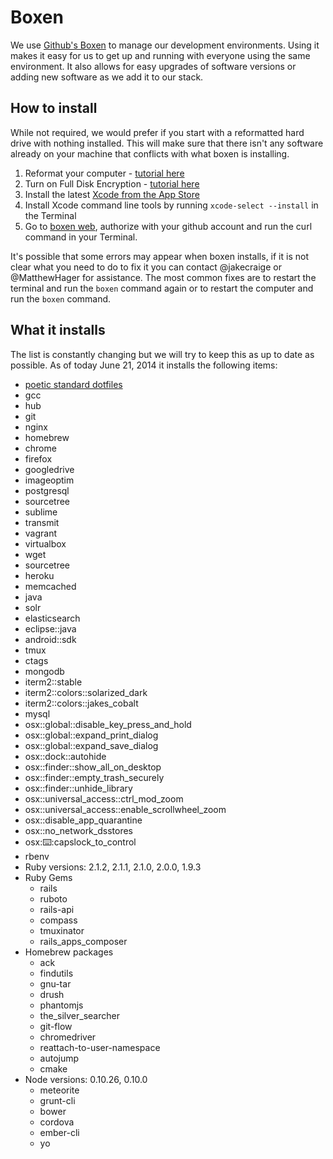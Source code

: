 # Boxen

We use [Github's Boxen](https://boxen.github.com/) to manage our development
environments. Using it makes it easy for us to get up and running with everyone
using the same environment. It also allows for easy upgrades of software
versions or adding new software as we add it to our stack.

## How to install

While not required, we would prefer if you start with a reformatted hard drive
with nothing installed. This will make sure that there isn't any software
already on your machine that conflicts with what boxen is installing.

1. Reformat your computer - [tutorial here](http://computers.tutsplus.com/tutorials/how-to-format-your-macs-hard-drive--mac-53986)
2. Turn on Full Disk Encryption - [tutorial
   here](http://osxdaily.com/2013/05/22/filevault-disk-encryption-mac/)
3. Install the latest [Xcode from the App
   Store](https://itunes.apple.com/us/app/xcode/id497799835?mt=12)
4. Install Xcode command line tools by running `xcode-select --install` in the
   Terminal
5. Go to [boxen web](https://poetic-boxen.herokuapp.com/), authorize with your
   github account and run the curl command in your Terminal.

It's possible that some errors may appear when boxen installs, if it is not
clear what you need to do to fix it you can contact @jakecraige or @MatthewHager
for assistance. The most common fixes are to restart the terminal and run the
`boxen` command again or to restart the computer and run the `boxen` command.

## What it installs

The list is constantly changing but we will try to keep this as up to date as
possible. As of today June 21, 2014 it installs the following items:

* [poetic standard dotfiles](https://github.com/poetic/dotfiles)
* gcc
* hub
* git
* nginx
* homebrew
* chrome
* firefox
* googledrive
* imageoptim
* postgresql
* sourcetree
* sublime
* transmit
* vagrant
* virtualbox
* wget
* sourcetree
* heroku
* memcached
* java
* solr
* elasticsearch
* eclipse::java
* android::sdk
* tmux
* ctags
* mongodb
* iterm2::stable
* iterm2::colors::solarized_dark
* iterm2::colors::jakes_cobalt
* mysql
* osx::global::disable_key_press_and_hold
* osx::global::expand_print_dialog
* osx::global::expand_save_dialog
* osx::dock::autohide
* osx::finder::show_all_on_desktop
* osx::finder::empty_trash_securely
* osx::finder::unhide_library
* osx::universal_access::ctrl_mod_zoom
* osx::universal_access::enable_scrollwheel_zoom
* osx::disable_app_quarantine
* osx::no_network_dsstores
* osx::keyboard::capslock_to_control
* rbenv
* Ruby versions: 2.1.2, 2.1.1, 2.1.0, 2.0.0, 1.9.3
* Ruby Gems
  * rails
  * ruboto
  * rails-api
  * compass
  * tmuxinator
  * rails_apps_composer
* Homebrew packages
  * ack
  * findutils
  * gnu-tar
  * drush
  * phantomjs
  * the_silver_searcher
  * git-flow
  * chromedriver
  * reattach-to-user-namespace
  * autojump
  * cmake
* Node versions: 0.10.26, 0.10.0
  * meteorite
  * grunt-cli
  * bower
  * cordova
  * ember-cli
  * yo

